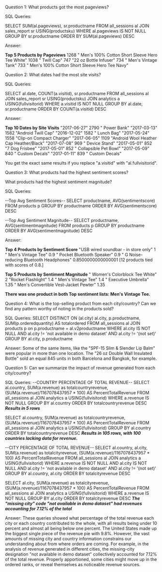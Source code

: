 Question 1: What products got the most pageviews?

SQL Queries:

SELECT SUM(al.pageviews), sr.productname
FROM all_sessions al
JOIN sales_report sr USING(productsku)
WHERE al.pageviews IS NOT NULL
GROUP BY sr.productname
ORDER BY SUM(al.pageviews) DESC

Answer: 

**Top 5 Products by Pageviews**
1268	" Men's 100% Cotton Short Sleeve Hero Tee White"
1038	" Twill Cap"
747	"22 oz  Bottle Infuser"
734	" Men's Vintage Tank"
733	" Men's 100% Cotton Short Sleeve Hero Tee Navy"


Question 2: What dates had the most site visits?

SQL Queries:

SELECT al.date, COUNT(a.visitid), sr.productname
FROM all_sessions al
JOIN sales_report sr USING(productsku)
JOIN analytics a USING(fullvisitorid)
WHERE a.visitid IS NOT NULL
GROUP BY al.date, sr.productname
ORDER BY COUNT(a.visitid) DESC


Answer:

**Top 10 Dates by Site Visits**
"2017-06-27"	2790	" Power Bank"
"2017-03-13"	1582	"Android Twill Cap"
"2016-12-02"	1582	" Lunch Bag"
"2017-05-24"	1558	"Clip-on Compact Charger"
"2017-06-05"	1109	"Android Wool Heather Cap Heather/Black"
"2017-07-08"	969	" Device Stand"
"2017-05-01"	852	"7 Dog Frisbee"
"2017-05-01"	852	" Collapsible Pet Bowl"
"2017-05-09"	840	" Custom Decals"
"2017-01-11"	839	" Custom Decals"

You get the exact same results if you replace "a.visitid" with "al.fullvisitorid".

Question 3: What products had the highest sentiment scores?

What products had the highest sentiment magnitude?

SQL Queries:

--Top Avg Sentiment Scores--
SELECT productname, AVG(sentimentscore)
FROM products p
GROUP BY productname
ORDER BY AVG(sentimentscore) DESC

--Top Avg Sentiment Magnitude--
SELECT productname, AVG(sentimentmagnitude)
FROM products p
GROUP BY productname
ORDER BY AVG(sentimentmagnitude) DESC

Answer:

**Top 4 Products by Sentiment Score**
"USB wired soundbar - in store only"	1
" Men's Vintage Tee"	0.9
" Pocket Bluetooth Speaker"	0.9
" G Noise-reducing Bluetooth Headphones"	0.8500000000000001
[12 products tied with scores of 0.8.]

**Top 5 Products by Sentiment Magnitude**
" Women's Colorblock Tee White"	2
"Rocket Flashlight"	1.4
" Men's Vintage Tee"	1.4
" Executive Umbrella"	1.35
" Men's Convertible Vest-Jacket Pewter"	1.35

**There was one product in both Top sentiment lists: Men's Vintage Tee.**




Question 4: What is the top-selling product from each city/country? Can we find any pattern worthy of noting in the products sold?

SQL Queries:
SELECT DISTINCT ON (al.city) al.city, p.productname, SUM(p.orderedquantity) AS totalordered
FROM all_sessions al
JOIN products p on p.productname = al.v2productname
WHERE al.city IS NOT NULL 
	AND al.city != 'not available in demo dataset'
	AND al.city != '(not set)'
GROUP BY al.city, p.productname

Answer: Some of the same items, like the "SPF-15 Slim & Slender Lip Balm" were popular in more than one location. The "26 oz Double Wall Insulated Bottle" sold an equal 845 units in both Barcelona and Bangkok, for example.



Question 5: Can we summarize the impact of revenue generated from each city/country?

SQL Queries:
--COUNTRY PERCENTAGE OF TOTAL REVENUE--
SELECT al.country, SUM(a.revenue) as totalcountryrevenue, 
	(SUM(a.revenue)/1167078437957 * 100) AS PercentTotalRevenue
FROM all_sessions al
JOIN analytics a USING(fullvisitorid)
WHERE a.revenue IS NOT NULL
GROUP BY al.country
ORDER BY totalcountryrevenue DESC
***Results in 5 rows***

SELECT al.country, SUM(a.revenue) as totalcountryrevenue, 
	(SUM(a.revenue)/1167078437957 * 100) AS PercentTotalRevenue
FROM all_sessions al
JOIN analytics a USING(fullvisitorid)
GROUP BY al.country
ORDER BY totalcountryrevenue DESC
***Results in 105 rows, with 100 countries lacking data for revenue.***

--CITY PERCENTAGE OF TOTAL REVENUE--
SELECT al.country, al.city, SUM(a.revenue) as totalcityrevenue, 
	(SUM(a.revenue)/1167078437957 * 100) AS PercentTotalRevenue
FROM all_sessions al
JOIN analytics a USING(fullvisitorid)
WHERE a.revenue IS NOT NULL
	AND al.city IS NOT NULL 
	AND al.city != 'not available in demo dataset'
	AND al.city != '(not set)'
GROUP BY al.country, al.city
ORDER BY totalcityrevenue DESC

SELECT al.city, SUM(a.revenue) as totalcityrevenue, 
	(SUM(a.revenue)/1167078437957 * 100) AS PercentTotalRevenue
FROM all_sessions al
JOIN analytics a USING(fullvisitorid)
WHERE a.revenue IS NOT NULL
GROUP BY al.city
ORDER BY totalcityrevenue DESC
***The "missing city" code "not available in demo dataset" had revenues accounting for 7.12% of the total***

Answer:
These queries showed what percentage of the total revenue each city or each country contributed to the whole, with all results being under 10 percent and almost all being below one percent. The United States made up the biggest single piece of the revenue pie with 9.8%. However, the vast amounts of missing city and country information constrains our understanding about from where orders are coming. For example, in the analysis of revenue generated in different cities, the missing-city designation "not available in demo dataset" collectively accounted for 7.12% of the total revenue. Properly apportioned, some cities might move up in the ordered ranks, or reveal themselves as noticeable revenue sources.

